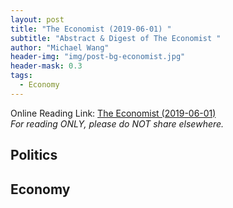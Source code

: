 ```yaml
---
layout: post
title: "The Economist (2019-06-01) "
subtitle: "Abstract & Digest of The Economist "
author: "Michael Wang"
header-img: "img/post-bg-economist.jpg"
header-mask: 0.3
tags:
  - Economy
---
```


Online Reading Link: [The Economist (2019-06-01)](https://onedrive.gimhoy.com/sharepoint/aHR0cHM6Ly9zanR1ZWR1Y24tbXkuc2hhcmVwb2ludC5jb20vOmI6L2cvcGVyc29uYWwvd3luOTgxNl9zanR1X2VkdV9jbi9FVlpZb042R3lVZExuQmszdWhhUGRia0JaV3pYR19BTTJpSndETEdYX1RGRjJBP2U9WWpUVVpI.pdf)   
*For reading ONLY, please do NOT share elsewhere.* 

## Politics

## Economy


